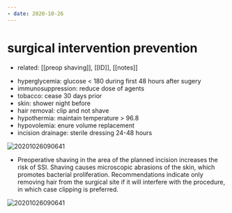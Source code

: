 ```yaml
---
- date: 2020-10-26
---
```


# surgical intervention prevention

- related: [[preop shaving]], [[ID]], [[notes]]

<!-- surgical intervention prevention, temperature and volume -->

- hyperglycemia: glucose < 180 during first 48 hours after sugery
- immunosuppression: reduce dose of agents
- tobacco: cease 30 days prior
- skin: shower night before
- hair removal: clip and not shave
- hypothermia: maintain temperature > 96.8
- hypovolemia: enure volume replacement
- incision drainage: sterile dressing 24-48 hours

![20201026090641](https://photos.thisispiggy.com/file/wikiFiles/20201026090641.png)

<!-- preoperative shaving? -->

- Preoperative shaving in the area of the planned incision increases the risk of SSI. Shaving causes microscopic abrasions of the skin, which promotes bacterial proliferation. Recommendations indicate only removing hair from the surgical site if it will interfere with the procedure, in which case clipping is preferred.

![20201026090641](https://photos.thisispiggy.com/file/wikiFiles/20201026090641.png)
